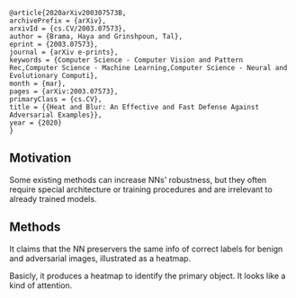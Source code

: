 ```
@article{2020arXiv200307573B,
archivePrefix = {arXiv},
arxivId = {cs.CV/2003.07573},
author = {Brama, Haya and Grinshpoun, Tal},
eprint = {2003.07573},
journal = {arXiv e-prints},
keywords = {Computer Science - Computer Vision and Pattern Rec,Computer Science - Machine Learning,Computer Science - Neural and Evolutionary Computi},
month = {mar},
pages = {arXiv:2003.07573},
primaryClass = {cs.CV},
title = {{Heat and Blur: An Effective and Fast Defense Against Adversarial Examples}},
year = {2020}
}
```

## Motivation
Some existing methods can increase NNs' robustness, but they often require special architecture or training procedures and are irrelevant to already trained models.

## Methods
It claims that the NN preservers the same info of correct labels for benign and adversarial images, illustrated as a heatmap.

Basicly, it produces a heatmap to identify the primary object. It looks like a kind of attention.